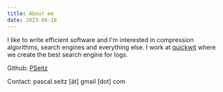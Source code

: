 ```yaml
---
title: About me
date: 2023-06-18
---
```


I like to write efficient software and I'm interested in compression algorithms, search engines and everything else.
I work at [quickwit](https://github.com/quickwit-oss/quickwit) where we create the best search engine for logs.

Github: [PSeitz](https://github.com/PSeitz)

Contact: pascal.seitz [ät] gmail [dot] com
